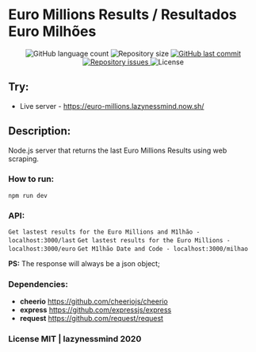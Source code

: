 # Euro Millions Results / Resultados Euro Milhões

<p align="center">
  <img alt="GitHub language count" src="https://img.shields.io/github/languages/count/lazynessmind/euro-millions-api.svg">

  <img alt="Repository size" src="https://img.shields.io/github/repo-size/lazynessmind/euro-millions-api.svg">
  
  <a href="https://github.com/lazynessmind/euro-millions/commits/master">
    <img alt="GitHub last commit" src="https://img.shields.io/github/last-commit/lazynessmind/euro-millions-api.svg">
  </a>

  <a href="https://github.com/lazynessmind/euro-millions/issues">
    <img alt="Repository issues" src="https://img.shields.io/github/issues/lazynessmind/euro-millions-api.svg">
  </a>

  <img alt="License" src="https://img.shields.io/badge/license-MIT-brightgreen">
</p>

## Try:

* Live server - https://euro-millions.lazynessmind.now.sh/

## Description:

Node.js server that returns the last Euro Millions Results using web scraping.

### How to run:

`npm run dev`

### API:

`Get lastest results for the Euro Millions and M1lhão - localhost:3000/last`
`Get lastest results for the Euro Millions - localhost:3000/euro`
`Get M1lhão Date and Code - localhost:3000/milhao`

**PS:** The response will always be a json object;

### Dependencies:

* **cheerio** https://github.com/cheeriojs/cheerio
* **express** https://github.com/expressjs/express
* **request** https://github.com/request/request

### License MIT | lazynessmind 2020
